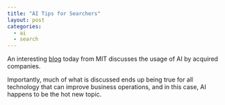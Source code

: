 ```yaml
---
title: "AI Tips for Searchers"
layout: post
categories:
  - ai
  - search
---
```


An interesting [blog](https://mitsloan.mit.edu/ideas-made-to-matter/how-ai-helps-acquired-businesses-grow) today from MIT discusses the usage of AI by acquired companies.

Importantly, much of what is discussed ends up being true for all technology that can improve business operations, and in this case, AI happens to be the hot new topic.
